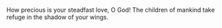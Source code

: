 How precious is your steadfast love, O God! The children of mankind take refuge in the shadow of your wings.

